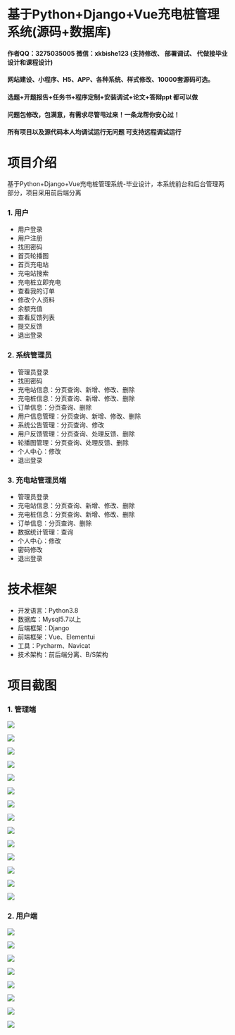 # 基于Python+Django+Vue充电桩管理系统(源码+数据库)

#### 作者QQ：3275035005 微信：xkbishe123 (支持修改、 部署调试、 代做接毕业设计和课程设计)

#### 网站建设、小程序、H5、APP、各种系统、样式修改、10000套源码可选。

#### 选题+开题报告+任务书+程序定制+安装调试+论文+答辩ppt 都可以做

#### 问题包修改，包满意，有需求尽管甩过来！一条龙帮你安心过！

#### 所有项目以及源代码本人均调试运行无问题 可支持远程调试运行

# 项目介绍
基于Python+Django+Vue充电桩管理系统-毕业设计，本系统前台和后台管理两部分，项目采用前后端分离

### 1. 用户

- 用户登录
- 用户注册
- 找回密码
- 首页轮播图
- 首页充电站
- 充电站搜索
- 充电桩立即充电
- 查看我的订单
- 修改个人资料
- 余额充值
- 查看反馈列表
- 提交反馈
- 退出登录

### 2. 系统管理员

- 管理员登录
- 找回密码
- 充电站信息：分页查询、新增、修改、删除
- 充电桩信息：分页查询、新增、修改、删除
- 订单信息：分页查询、删除
- 用户信息管理：分页查询、新增、修改、删除
- 系统公告管理：分页查询、修改
- 用户反馈管理：分页查询、处理反馈、删除
- 轮播图管理：分页查询、处理反馈、删除
- 个人中心：修改
- 退出登录

### 3. 充电站管理员端

- 管理员登录
- 充电站信息：分页查询、新增、修改、删除
- 充电桩信息：分页查询、新增、修改、删除
- 订单信息：分页查询、删除
- 数据统计管理：查询
- 个人中心：修改
- 密码修改
- 退出登录

# 技术框架

- 开发语言：Python3.8
- 数据库：Mysql5.7以上
- 后端框架：Django
- 前端框架：Vue、Elementui
- 工具：Pycharm、Navicat
- 技术架构：前后端分离、B/S架构
# 项目截图

### 1. 管理端

![](image/A1.png)

![](image/A2.png)

![](image/A3.png)

![](image/A4.png)

![](image/A5.png)

![](image/A6.png)

![](image/A7.png)

![](image/A8.png)

![](image/A9.png)

![](image/A10.png)

![](image/A11.png)

![](image/A12.png)

![](image/A13.png)

![](image/A14.png)

### 2. 用户端

![](image/B1.png)

![](image/B2.png)

![](image/B3.png)

![](image/B4.png)

![](image/B5.png)

![](image/B6.png)

![](image/B7.png)

![](image/B8.png)
